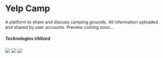 <h1>Yelp Camp</h1>
<p>A platform to share and discuss camping grounds. All information uploaded and shared by user accounts. Preview coming soon...</p>
<h5>Technologies Utilized</h5>
<img src="http://i.imgur.com/3gSRLVj.png">
<img src="http://i.imgur.com/sMfsjle.jpg">
<img src="http://i.imgur.com/nrnczLC.jpg">